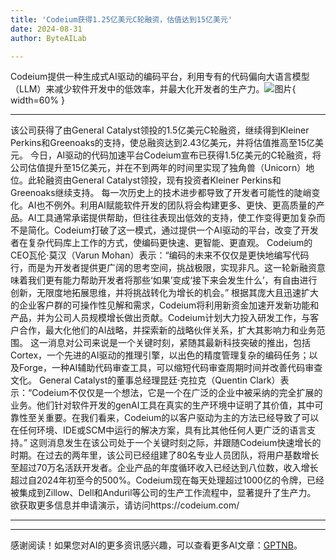 ```yaml
---
title: 'Codeium获得1.25亿美元C轮融资，估值达到15亿美元'
date: 2024-08-31
author: ByteAILab

---
```


Codeium提供一种生成式AI驱动的编码平台，利用专有的代码偏向大语言模型（LLM）来减少软件开发中的低效率，并最大化开发者的生产力。![图片](https://ai-techpark.com/wp-content/uploads/2024/08/Codei-960x540.jpg){ width=60% }

---
该公司获得了由General Catalyst领投的1.5亿美元C轮融资，继续得到Kleiner Perkins和Greenoaks的支持，使总融资达到2.43亿美元，并将估值推高至15亿美元。
今日，AI驱动的代码加速平台Codeium宣布已获得1.5亿美元的C轮融资，将公司估值提升至15亿美元，并在不到两年的时间里实现了独角兽（Unicorn）地位。此轮融资由General Catalyst领投，现有投资者Kleiner Perkins和Greenoaks继续支持。
每一次历史上的技术进步都导致了开发者可能性的陡峭变化。AI也不例外。利用AI赋能软件开发的团队将会构建更多、更快、更高质量的产品。AI工具通常承诺提供帮助，但往往表现出低效的支持，使工作变得更加复杂而不是简化。Codeium打破了这一模式，通过提供一个AI驱动的平台，改变了开发者在复杂代码库上工作的方式，使编码更快速、更智能、更直观。
Codeium的CEO瓦伦·莫汉（Varun Mohan）表示：“编码的未来不仅仅是更快地编写代码行，而是为开发者提供更广阔的思考空间，挑战极限，实现非凡。这一轮新融资意味着我们更有能力帮助开发者将那些‘如果’变成‘接下来会发生什么’，有自由进行创新，无限度地拓展思维，并将挑战转化为增长的机会。”
根据其庞大且迅速扩大的企业客户群的可操作性见解和需求，Codeium将利用新资金加速开发新功能和产品，并为公司人员规模增长做出贡献。Codeium计划大力投入研发工作，与客户合作，最大化他们的AI战略，并探索新的战略伙伴关系，扩大其影响力和业务范围。
这一消息对公司来说是一个关键时刻，紧随其最新科技突破的推出，包括Cortex，一个先进的AI驱动的推理引擎，以出色的精度管理复杂的编码任务；以及Forge，一种AI辅助代码审查工具，可以缩短代码审查周期时间并改善代码审查文化。
General Catalyst的董事总经理昆廷·克拉克（Quentin Clark）表示：“Codeium不仅仅是一个想法，它是一个在广泛的企业中被采纳的完全扩展的业务。他们针对软件开发的genAI工具在真实的生产环境中证明了其价值，其中可靠性至关重要。在我们看来，Codeium的以客户驱动为主的方法已经导致了可以在任何环境、IDE或SCM中运行的解决方案，具有比其他任何人更广泛的语言支持。”
这则消息发生在该公司处于一个关键时刻之际，并跟随Codeium快速增长的时期。在过去的两年里，该公司已经组建了80名专业人员团队，将用户基数增长至超过70万名活跃开发者。企业产品的年度循环收入已经达到八位数，收入增长超过自2024年初至今的500%。Codeium现在每天处理超过1000亿的令牌，已经被集成到Zillow、Dell和Anduril等公司的生产工作流程中，显著提升了生产力。
欲获取更多信息并申请演示，请访问https://codeium.com/

---
---
感谢阅读！如果您对AI的更多资讯感兴趣，可以查看更多AI文章：[GPTNB](https://gptnb.com)。